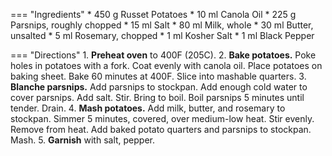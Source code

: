 === "Ingredients"
    * 450 g Russet Potatoes
    * 10 ml Canola Oil
    * 225 g Parsnips, roughly chopped
    * 15 ml Salt
    * 80 ml Milk, whole
    * 30 ml Butter, unsalted
    * 5 ml Rosemary, chopped
    * 1 ml Kosher Salt
    * 1 ml Black Pepper

=== "Directions"
    1. **Preheat oven** to 400F (205C).
    2. **Bake potatoes.** Poke holes in potatoes with a fork. Coat evenly with canola oil. Place potatoes on baking sheet. Bake 60 minutes at 400F. Slice into mashable quarters.
    3. **Blanche parsnips.** Add parsnips to stockpan. Add enough cold water to cover parsnips. Add salt. Stir. Bring to boil. Boil parsnips 5 minutes until tender. Drain.
    4. **Mash potatoes.** Add milk, butter, and rosemary to stockpan. Simmer 5 minutes, covered, over medium-low heat. Stir evenly. Remove from heat. Add baked potato quarters and parsnips to stockpan. Mash.
    5. **Garnish** with salt, pepper.
